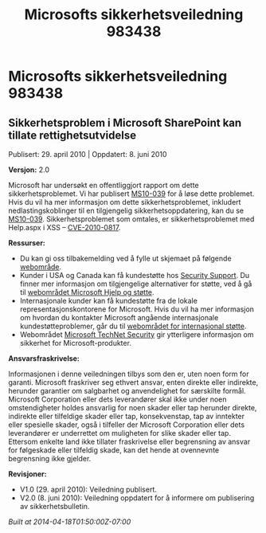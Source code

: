 ﻿---
title: Microsofts sikkerhetsveiledning 983438
TOCTitle: "983438"
ms:assetid: "983438"
ms:mtpsurl: https://technet.microsoft.com/nb-NO/library/983438(v=Security.10)
ms:contentKeyID: 61230873
ms.date: 04/18/2014
mtps_version: v=Security.10
ms.translationtype: HT
---

# Microsofts sikkerhetsveiledning 983438

## Sikkerhetsproblem i Microsoft SharePoint kan tillate rettighetsutvidelse

Publisert: 29. april 2010 | Oppdatert: 8. juni 2010

**Versjon:** 2.0

Microsoft har undersøkt en offentliggjort rapport om dette sikkerhetsproblemet. Vi har publisert [MS10-039](http://go.microsoft.com/fwlink/?linkid=191905) for å løse dette problemet. Hvis du vil ha mer informasjon om dette sikkerhetsproblemet, inkludert nedlastingskoblinger til en tilgjengelig sikkerhetsoppdatering, kan du se [MS10-039](http://go.microsoft.com/fwlink/?linkid=191905). Sikkerhetsproblemet som omtales, er sikkerhetsproblemet med Help.aspx i XSS – [CVE-2010-0817](http://www.cve.mitre.org/cgi-bin/cvename.cgi?name=cve-2010-0817).

**Ressurser:**

  - Du kan gi oss tilbakemelding ved å fylle ut skjemaet på følgende [webområde](https://support.microsoft.com/common/survey.aspx?scid=sw;en;1257&amp;showpage=1&amp;ws=technet&amp;sd=tech).
  - Kunder i USA og Canada kan få kundestøtte hos [Security Support](http://go.microsoft.com/fwlink/?linkid=21131). Du finner mer informasjon om tilgjengelige alternativer for støtte, ved å gå til [webområdet Microsoft Hjelp og støtte](http://support.microsoft.com/).
  - Internasjonale kunder kan få kundestøtte fra de lokale representasjonskontorene for Microsoft. Hvis du vil ha mer informasjon om hvordan du kontakter Microsoft angående internasjonale kundestøtteproblemer, går du til [webområdet for internasjonal støtte](http://go.microsoft.com/fwlink/?linkid=21155).
  - Webområdet [Microsoft TechNet Security](http://go.microsoft.com/fwlink/?linkid=21132) gir ytterligere informasjon om sikkerhet for Microsoft-produkter.

**Ansvarsfraskrivelse:**

Informasjonen i denne veiledningen tilbys som den er, uten noen form for garanti. Microsoft fraskriver seg ethvert ansvar, enten direkte eller indirekte, herunder garantier om salgbarhet og anvendelighet for særskilte formål. Microsoft Corporation eller dets leverandører skal ikke under noen omstendigheter holdes ansvarlig for noen skader eller tap herunder direkte, indirekte eller tilfeldige skader eller tap, konsekvenstap, tap av inntekter eller spesielle skader, også i tilfeller der Microsoft Corporation eller dets leverandører er underrettet om muligheten for slike skader eller tap. Ettersom enkelte land ikke tillater fraskrivelse eller begrensning av ansvar for følgeskade eller tilfeldig skade, kan det hende at ovennevnte begrensning ikke gjelder.

**Revisjoner:**

  - V1.0 (29. april 2010): Veiledning publisert.
  - V2.0 (8. juni 2010): Veiledning oppdatert for å informere om publisering av sikkerhetsbulletin.

*Built at 2014-04-18T01:50:00Z-07:00*

